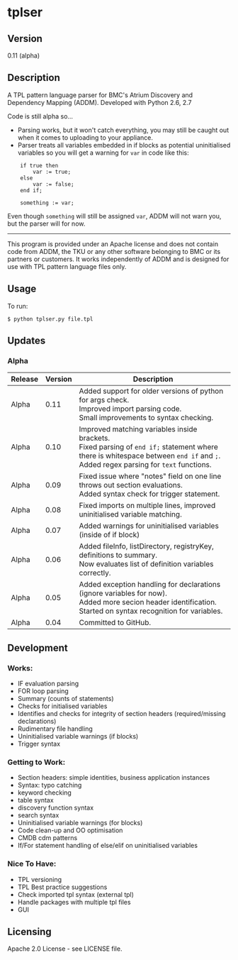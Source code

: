 # tplser

## Version

0.11 (alpha)

## Description

A TPL pattern language parser for BMC's Atrium Discovery and Dependency Mapping (ADDM). Developed with Python 2.6, 2.7

Code is still alpha so...
- Parsing works, but it won't catch everything, you may still be caught out when it comes to uploading to your appliance.
- Parser treats all variables embedded in if blocks as potential uninitialised variables so you will get a warning for `var` in code like this:

```
    if true then
        var := true;
    else
        var := false;
    end if;
    
    something := var;
```

Even though `something` will still be assigned `var`, ADDM will not warn you, but the parser will for now.

---

This program is provided under an Apache license and does not contain code from ADDM, the TKU or any other software belonging to BMC or its partners or customers. It works independently of ADDM and is designed for use with TPL pattern language files only.

## Usage

To run:

```
$ python tplser.py file.tpl
```

## Updates

### Alpha

| Release | Version | Description |
| --- | --- | --- |
| Alpha | 0.11 | Added support for older versions of python for args check.<br>Improved import parsing code.<br>Small improvements to syntax checking. |
| Alpha | 0.10 | Improved matching variables inside brackets.<br>Fixed parsing of `end if;` statement where there is whitespace between `end if` and `;`.<br>Added regex parsing for `text` functions. |
| Alpha | 0.09 | Fixed issue where "notes" field on one line throws out section evaluations.<br>Added syntax check for trigger statement. |
| Alpha | 0.08 | Fixed imports on multiple lines, improved uninitialised variable matching. |
| Alpha | 0.07 | Added warnings for uninitialised variables (inside of if block) |
| Alpha | 0.06 | Added fileInfo, listDirectory, registryKey, definitions to summary.</br>Now evaluates list of definition variables correctly. |
| Alpha | 0.05 | Added exception handling for declarations (ignore variables for now).<br>Added more secion header identification.<br>Started on syntax recognition for variables. |
| Alpha | 0.04 | Committed to GitHub. |

## Development

### Works:

* IF evaluation parsing
* FOR loop parsing
* Summary (counts of statements)
* Checks for initialised variables
* Identifies and checks for integrity of section headers (required/missing declarations)
* Rudimentary file handling
* Uninitialised variable warnings (if blocks)
* Trigger syntax

### Getting to Work:

* Section headers: simple identities, business application instances
* Syntax: typo catching
* keyword checking
* table syntax
* discovery function syntax
* search syntax
* Uninitialised variable warnings (for blocks)
* Code clean-up and OO optimisation
* CMDB cdm patterns
* If/For statement handling of else/elif on uninitialised variables

### Nice To Have:

* TPL versioning
* TPL Best practice suggestions
* Check imported tpl syntax (external tpl)
* Handle packages with multiple tpl files
* GUI

## Licensing

Apache 2.0 License - see LICENSE file.
